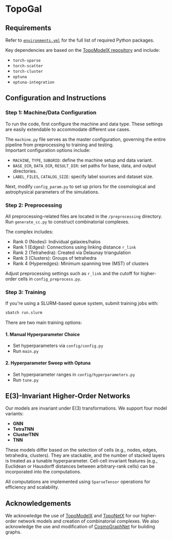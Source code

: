 # TopoGal

## Requirements
Refer to [`environments.yml`](./environments.yml) for the full list of required Python packages.

Key dependencies are based on the [TopoModelX repository](https://github.com/pyt-team/TopoModelX) and include:

- `torch-sparse`
- `torch-scatter`
- `torch-cluster`
- `optuna`
- `optuna-integration`

## Configuration and Instructions

### Step 1: Machine/Data Configuration
To run the code, first configure the machine and data type. These settings are easily extendable to accommodate different use cases.

The `machine.py` file serves as the master configuration, governing the entire pipeline from preprocessing to training and testing.  
Important configuration options include:

- `MACHINE`, `TYPE`, `SUBGRID`: define the machine setup and data variant.
- `BASE_DIR`, `DATA_DIR`, `RESULT_DIR`: set paths for base, data, and output directories.
- `LABEL_FILES`, `CATALOG_SIZE`: specify label sources and dataset size.

Next, modify `config_param.py` to set up priors for the cosmological and astrophysical parameters of the simulations. 

### Step 2: Preprocessing
All preprocessing-related files are located in the `/preprocessing` directory. Run `generate_cc.py` to construct combinatorial complexes.

The complex includes:

- Rank 0 (Nodes): Individual galaxies/halos  
- Rank 1 (Edges): Connections using linking distance `r_link`  
- Rank 2 (Tetrahedra): Created via Delaunay triangulation  
- Rank 3 (Clusters): Groups of tetrahedra  
- Rank 4 (Hyperedges): Minimum spanning tree (MST) of clusters  

Adjust preprocessing settings such as `r_link` and the cutoff for higher-order cells in `config_preprocess.py`.

### Step 3: Training
If you're using a SLURM-based queue system, submit training jobs with:

```bash
sbatch run.slurm
```

There are two main training options:

#### 1. Manual Hyperparameter Choice
- Set hyperparameters via `config/config.py`
- Run `main.py`

#### 2. Hyperparameter Sweep with Optuna
- Set hyperparameter ranges in `config/hyperparameters.py`
- Run `tune.py`

## E(3)-Invariant Higher-Order Networks
Our models are invariant under E(3) transformations. We support four model variants:

- **GNN**
- **TetraTNN**
- **ClusterTNN**
- **TNN**

These models differ based on the selection of cells (e.g., nodes, edges, tetrahedra, clusters). They are stackable, and the number of stacked layers is treated as a tunable hyperparameter. Cell-cell invariant features (e.g., Euclidean or Hausdorff distances between arbitrary-rank cells) can be incorporated into the computations.

All computations are implemented using `SparseTensor` operations for efficiency and scalability.

## Acknowledgements
We acknowledge the use of [TopoModelX](https://github.com/pyt-team/TopoModelX) and [TopoNetX](https://github.com/pyt-team/TopoNetX) for our higher-order network models and creation of combinatorial complexes. We also acknowledge the use and modification of [CosmoGraphNet](https://github.com/PabloVD/CosmoGraphNet) for building graphs. 
